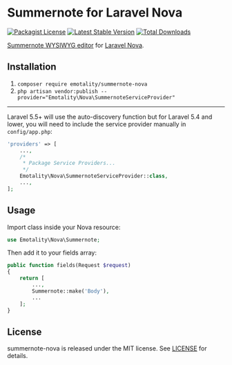 # Summernote for Laravel Nova

[![Packagist License](https://poser.pugx.org/emotality/summernote-nova/license.png)](http://choosealicense.com/licenses/mit/)
[![Latest Stable Version](https://poser.pugx.org/emotality/summernote-nova/version.png)](https://packagist.org/packages/emotality/summernote-nova)
[![Total Downloads](https://poser.pugx.org/emotality/summernote-nova/d/total.png)](https://packagist.org/packages/emotality/summernote-nova)

[Summernote WYSIWYG editor](https://github.com/summernote/summernote) for [Laravel Nova](https://nova.laravel.com).

## Installation

1. `composer require emotality/summernote-nova`
2. `php artisan vendor:publish --provider="Emotality\Nova\SummernoteServiceProvider"`

---

Laravel 5.5+ will use the auto-discovery function but for Laravel 5.4 and lower, you will need to include the service provider manually in `config/app.php`:

```php
'providers' => [
    ...,
    /*
     * Package Service Providers...
     */
    Emotality\Nova\SummernoteServiceProvider::class,
    ...,
];
```

## Usage

Import class inside your Nova resource:

```php
use Emotality\Nova\Summernote;
```

Then add it to your fields array:

```php
public function fields(Request $request)
{
    return [
        ...,
        Summernote::make('Body'),
        ...
    ];
}
```


## License

summernote-nova is released under the MIT license. See [LICENSE](https://github.com/emotality/summernote-nova/blob/master/LICENSE) for details.
